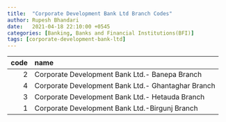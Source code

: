```yaml
---
title:  "Corporate Development Bank Ltd Branch Codes"
author: Rupesh Bhandari
date:   2021-04-18 22:10:00 +0545
categories: [Banking, Banks and Financial Institutions(BFI)]
tags: [corporate-development-bank-ltd]
---
```


|   code | name                                               |
|-------:|:---------------------------------------------------|
|      2 | Corporate Development Bank Ltd.- Banepa Branch     |
|      4 | Corporate Development Bank Ltd.- Ghantaghar Branch |
|      3 | Corporate Development Bank Ltd.- Hetauda Branch    |
|      1 | Corporate Development Bank Ltd.-Birgunj Branch     |